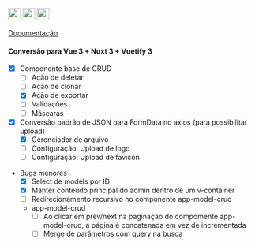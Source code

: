 <img height="25px" src="https://img.shields.io/badge/laravel-%23FF2D20.svg?style=for-the-badge&logo=laravel&logoColor=white" alt="">
<img height="25px" src="https://img.shields.io/badge/Nuxt-002E3B?style=for-the-badge&logo=nuxtdotjs&logoColor=#00DC82" alt="">
<img height="25px" src="https://wakatime.com/badge/github/jeff-silva/tevep.svg" alt="">

[Documentação](/docs/index.md)

#### Conversão para Vue 3 + Nuxt 3 + Vuetify 3
- [x] Componente base de CRUD
    - [ ] Ação de deletar
    - [ ] Ação de clonar
    - [x] Ação de exportar
    - [ ] Validações
    - [ ] Máscaras
- [x] Conversão padrão de JSON para FormData no axios (para possibilitar upload)
    - [x] Gerenciador de arquivo
    - [ ] Configuração: Upload de logo
    - [ ] Configuração: Upload de favicon
- Bugs menores
    - [x] Select de models por ID
    - [x] Manter conteúdo principal do admin dentro de um v-container
    - [ ] Redirecionamento recursivo no componente app-model-crud
    - app-model-crud
        - [ ] Ao clicar em prev/next na paginação do compomente app-model-crud, a página é concatenada em vez de incrementada
        - [ ] Merge de parâmetros com query na busca